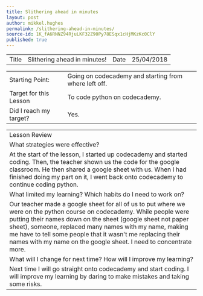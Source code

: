 ```yaml
---
title: Slithering ahead in minutes
layout: post
author: mikkel.hughes
permalink: /slithering-ahead-in-minutes/
source-id: 1K_fA6RNNZ94RjuLKF32Z90Py78ESqx1cHjMKzKc0ClY
published: true
---
```

<table>
  <tr>
    <td>Title</td>
    <td>Slithering ahead in minutes!</td>
    <td>    Date</td>
    <td>25/04/2018</td>
  </tr>
</table>


<table>
  <tr>
    <td>Starting Point:</td>
    <td>Going on codecademy and starting from where left off.</td>
  </tr>
  <tr>
    <td>Target for this Lesson</td>
    <td>To code python on codecademy.</td>
  </tr>
  <tr>
    <td>Did I reach my target? </td>
    <td>Yes.</td>
  </tr>
</table>


<table>
  <tr>
    <td>Lesson Review</td>
  </tr>
  <tr>
    <td>What strategies were effective?</td>
  </tr>
  <tr>
    <td>At the start of the lesson, I started up codecademy and started coding. Then, the teacher shown us the code for the google classroom. He then shared a google sheet with us. When I had finished doing my part on it, I went back onto codecademy to continue coding python.</td>
  </tr>
  <tr>
    <td>What limited my learning? Which habits do I need to work on?</td>
  </tr>
  <tr>
    <td>Our teacher made a google sheet for all of us to put where we were on the python course on codecademy. While people were putting their names down on the sheet (google sheet not paper sheet), someone, replaced many names with my name, making me have to tell some people that it wasn't me replacing their names with my name on the google sheet. I need to concentrate more.</td>
  </tr>
  <tr>
    <td>What will I change for next time? How will I improve my learning?</td>
  </tr>
  <tr>
    <td>Next time I will go straight onto codecademy and start coding. I will improve my learning by daring to make mistakes and taking some risks.</td>
  </tr>
</table>


